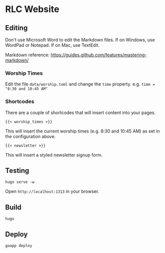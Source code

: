 # RLC Website

## Editing

Don't use Microsoft Word to edit the Markdown files. If on Windows, use WordPad or Notepad. If on Mac, use TextEdit.

Markdown reference: https://guides.github.com/features/mastering-markdown/

### Worship Times

Edit the file `data/worship.toml` and change the `time` property. e.g. `time = "8:30 and 10:45 AM"`

### Shortcodes

There are a couple of shortcodes that will insert content into your pages.

    {{< worship_times >}}

This will insert the current worship times (e.g. 8:30 and 10:45 AM) as set in the configuration above.

    {{< newsletter >}}

This will insert a styled newsletter signup form.

## Testing

	hugo serve -w

Open `http://localhost:1313` in your browser.

## Build

	hugo

## Deploy

	goapp deploy
